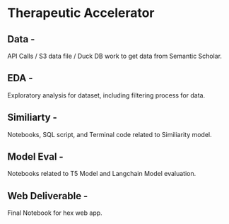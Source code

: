 # Therapeutic Accelerator

## Data - <br />

API Calls / S3 data file / Duck DB work to get data from Semantic Scholar.  <br />

## EDA - 

Exploratory analysis for dataset, including filtering process for data.  <br />

## Similiarty - 

Notebooks, SQL script, and Terminal code related to Similiarity model.  <br />

## Model Eval - 

Notebooks related to T5 Model and Langchain Model evaluation.  <br />

## Web Deliverable - 

Final Notebook for hex web app. <br />
